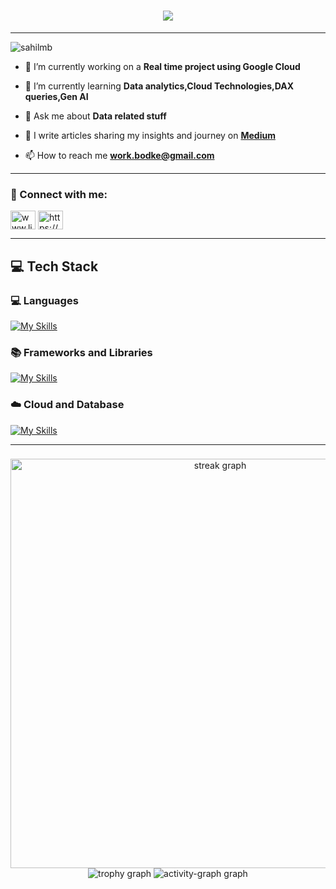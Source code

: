 <h1 align="center">
    <img src="https://readme-typing-svg.herokuapp.com/?font=Righteous&size=35&center=true&vCenter=true&width=500&height=70&color=F4FF35&duration=4000&lines=Hi+There!+👋;+I'm+Sahil+Bodke!+;Data+Enthusiast!+;Passionate+Web+Developer!+;" />
</h1>

----



<p align="left"> <img src="https://komarev.com/ghpvc/?username=sahilmb&label=Profile%20views&color=0e75b6&style=flat" alt="sahilmb" /> </p>

- 🔭 I’m currently working on a **Real time project using Google Cloud**

- 🌱 I’m currently learning **Data analytics,Cloud Technologies,DAX queries,Gen AI**

- 💬 Ask me about **Data related stuff**

- 🤝 I write articles sharing my insights and journey on **[Medium](https://medium.com/@sahilbodke10)**
- 📫 How to reach me **work.bodke@gmail.com**

----

<h3 align="left">🔗 Connect with me:</h3>
<p align="left">
<a href="https://linkedin.com/in/www.linkedin.com/in/sahil-bodke-45570a251" target="blank"><img align="center" src="https://raw.githubusercontent.com/rahuldkjain/github-profile-readme-generator/master/src/images/icons/Social/linked-in-alt.svg" alt="www.linkedin.com/in/sahil-bodke-45570a251" height="30" width="40" /></a>
<a href="https://kaggle.com/https://www.kaggle.com/sahilmb26" target="blank"><img align="center" src="https://raw.githubusercontent.com/rahuldkjain/github-profile-readme-generator/master/src/images/icons/Social/kaggle.svg" alt="https://www.kaggle.com/sahilmb26" height="30" width="40" /></a>
</p>

----

 <span> <h2> 💻 Tech Stack</h2></span>
  <span> <h3> 💻 Languages</h3></span>
[![My Skills](https://skillicons.dev/icons?i=c,cpp,java,python,html,css,js,ts,sql)](https://skillicons.dev)
<span> <h3> 📚 Frameworks and Libraries</h3></span>
[![My Skills](https://skillicons.dev/icons?i=nextjs,react,materialui,tailwind,sklearn,opencv,tensorflow)](https://skillicons.dev)
 <span> <h3> ☁️ Cloud and Database</h3></span>
[![My Skills](https://skillicons.dev/icons?i=gcp,mongodb)](https://skillicons.dev)

----

###
<div align="center">
  <img src="https://streak-stats.demolab.com?user=SahiLmb&locale=en&mode=daily&theme=yeblu&hide_border=false&border_radius=5&order=3" height="auto" width="655" alt="streak graph"  />
  <img src="https://github-profile-trophy.vercel.app?username=SahiLmb&theme=algolia&column=-1&row=1&margin-w=8&margin-h=8&no-bg=true&no-frame=false&order=4" height="auto" alt="trophy graph"  />
  <img src="https://github-readme-activity-graph.vercel.app/graph?username=SahiLmb&radius=16&theme=react&area=true&order=5" height="auto" alt="activity-graph graph"  />
</div>



